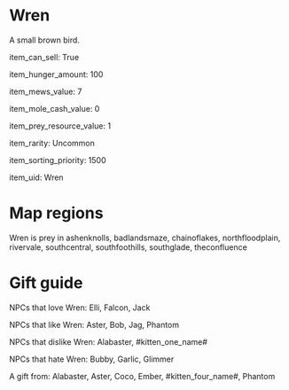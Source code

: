 # Wren

A small brown bird.

item_can_sell: True

item_hunger_amount: 100

item_mews_value: 7

item_mole_cash_value: 0

item_prey_resource_value: 1

item_rarity: Uncommon

item_sorting_priority: 1500

item_uid: Wren

# Map regions

Wren is prey in ashenknolls, badlandsmaze, chainoflakes, northfloodplain, rivervale, southcentral, southfoothills, southglade, theconfluence

# Gift guide

NPCs that love Wren: Elli, Falcon, Jack

NPCs that like Wren: Aster, Bob, Jag, Phantom

NPCs that dislike Wren: Alabaster, #kitten_one_name#

NPCs that hate Wren: Bubby, Garlic, Glimmer

A gift from: Alabaster, Aster, Coco, Ember, #kitten_four_name#, Phantom